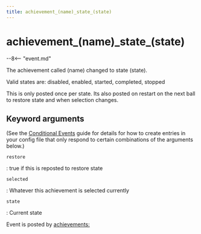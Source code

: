```yaml
---
title: achievement_(name)_state_(state)
---
```


# achievement_(name)\_state_(state)


--8<-- "event.md"

The achievement called (name) changed to state (state).

Valid states are: disabled, enabled, started, completed, stopped

This is only posted once per state. Its also posted on restart on the
next ball to restore state and when selection changes.

## Keyword arguments

(See the [Conditional Events](overview/conditional.md)
guide for details for how to create entries in your config file that
only respond to certain combinations of the arguments below.)

`restore`

:   true if this is reposted to restore state

`selected`

:   Whatever this achievement is selected currently

`state`

:   Current state

Event is posted by [achievements:](../config/achievements.md)

